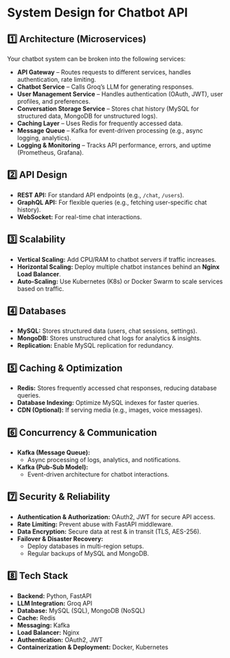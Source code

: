 # System Design for Chatbot API

## 1️⃣ Architecture (Microservices)
Your chatbot system can be broken into the following services:

- **API Gateway** – Routes requests to different services, handles authentication, rate limiting.
- **Chatbot Service** – Calls Groq’s LLM for generating responses.
- **User Management Service** – Handles authentication (OAuth, JWT), user profiles, and preferences.
- **Conversation Storage Service** – Stores chat history (MySQL for structured data, MongoDB for unstructured logs).
- **Caching Layer** – Uses Redis for frequently accessed data.
- **Message Queue** – Kafka for event-driven processing (e.g., async logging, analytics).
- **Logging & Monitoring** – Tracks API performance, errors, and uptime (Prometheus, Grafana).

## 2️⃣ API Design
- **REST API:** For standard API endpoints (e.g., `/chat`, `/users`).
- **GraphQL API:** For flexible queries (e.g., fetching user-specific chat history).
- **WebSocket:** For real-time chat interactions.

## 3️⃣ Scalability
- **Vertical Scaling:** Add CPU/RAM to chatbot servers if traffic increases.
- **Horizontal Scaling:** Deploy multiple chatbot instances behind an **Nginx Load Balancer**.
- **Auto-Scaling:** Use Kubernetes (K8s) or Docker Swarm to scale services based on traffic.

## 4️⃣ Databases
- **MySQL:** Stores structured data (users, chat sessions, settings).
- **MongoDB:** Stores unstructured chat logs for analytics & insights.
- **Replication:** Enable MySQL replication for redundancy.

## 5️⃣ Caching & Optimization
- **Redis:** Stores frequently accessed chat responses, reducing database queries.
- **Database Indexing:** Optimize MySQL indexes for faster queries.
- **CDN (Optional):** If serving media (e.g., images, voice messages).

## 6️⃣ Concurrency & Communication
- **Kafka (Message Queue):**  
  - Async processing of logs, analytics, and notifications.  
- **Kafka (Pub-Sub Model):**  
  - Event-driven architecture for chatbot interactions.

## 7️⃣ Security & Reliability
- **Authentication & Authorization:** OAuth2, JWT for secure API access.
- **Rate Limiting:** Prevent abuse with FastAPI middleware.
- **Data Encryption:** Secure data at rest & in transit (TLS, AES-256).
- **Failover & Disaster Recovery:**  
  - Deploy databases in multi-region setups.  
  - Regular backups of MySQL and MongoDB.

## 8️⃣ Tech Stack
- **Backend:** Python, FastAPI
- **LLM Integration:** Groq API
- **Database:** MySQL (SQL), MongoDB (NoSQL)
- **Cache:** Redis
- **Messaging:** Kafka
- **Load Balancer:** Nginx
- **Authentication:** OAuth2, JWT
- **Containerization & Deployment:** Docker, Kubernetes

